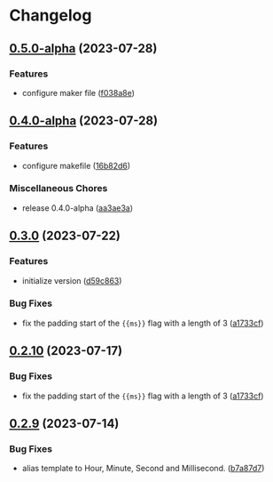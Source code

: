 # Changelog

## [0.5.0-alpha](https://github.com/JonDotsoy/ndate/compare/v0.4.0-alpha...v0.5.0-alpha) (2023-07-28)


### Features

* configure maker file ([f038a8e](https://github.com/JonDotsoy/ndate/commit/f038a8e515c7f2d6720200dfad33557444bc8a5f))

## [0.4.0-alpha](https://github.com/JonDotsoy/ndate/compare/v0.3.0...v0.4.0-alpha) (2023-07-28)


### Features

* configure makefile ([16b82d6](https://github.com/JonDotsoy/ndate/commit/16b82d68742102abc7ebde87ccc6483190ad953d))


### Miscellaneous Chores

* release 0.4.0-alpha ([aa3ae3a](https://github.com/JonDotsoy/ndate/commit/aa3ae3ad025f5b1d4a11c70b395b9c3322d633e5))

## [0.3.0](https://github.com/JonDotsoy/ndate/compare/v0.2.9...v0.3.0) (2023-07-22)


### Features

* initialize version ([d59c863](https://github.com/JonDotsoy/ndate/commit/d59c86395e428ee0b072877943ae7036581593dd))


### Bug Fixes

* fix the padding start of the `{{ms}}` flag with a length of 3 ([a1733cf](https://github.com/JonDotsoy/ndate/commit/a1733cf52e99c8e5972f4244f651545d9047852e))

## [0.2.10](https://github.com/JonDotsoy/ndate/compare/v0.2.9...v0.2.10) (2023-07-17)


### Bug Fixes

* fix the padding start of the `{{ms}}` flag with a length of 3 ([a1733cf](https://github.com/JonDotsoy/ndate/commit/a1733cf52e99c8e5972f4244f651545d9047852e))

## [0.2.9](https://github.com/JonDotsoy/ndate/compare/v0.2.8...v0.2.9) (2023-07-14)


### Bug Fixes

* alias template to Hour, Minute, Second and Millisecond. ([b7a87d7](https://github.com/JonDotsoy/ndate/commit/b7a87d7118f86b1467df3a472f9746a3d4ea655f))
